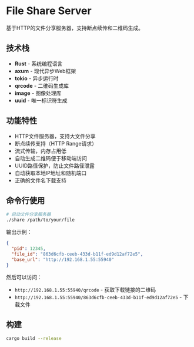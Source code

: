 # File Share Server

基于HTTP的文件分享服务器，支持断点续传和二维码生成。

## 技术栈

- **Rust** - 系统编程语言
- **axum** - 现代异步Web框架
- **tokio** - 异步运行时
- **qrcode** - 二维码生成库
- **image** - 图像处理库
- **uuid** - 唯一标识符生成

## 功能特性

- HTTP文件服务器，支持大文件分享
- 断点续传支持（HTTP Range请求）
- 流式传输，内存占用低
- 自动生成二维码便于移动端访问
- UUID路径保护，防止文件路径泄露
- 自动获取本地IP地址和随机端口
- 正确的文件名下载支持

## 命令行使用

```bash
# 启动文件分享服务器
./share /path/to/your/file
```

输出示例：

```json
{
  "pid": 12345,
  "file_id": "863d6cfb-ceeb-433d-b11f-ed9d12af72e5",
  "base_url": "http://192.168.1.55:55940"
}
```

然后可以访问：

- `http://192.168.1.55:55940/qrcode` - 获取下载链接的二维码
- `http://192.168.1.55:55940/863d6cfb-ceeb-433d-b11f-ed9d12af72e5` - 下载文件

## 构建

```bash
cargo build --release
```